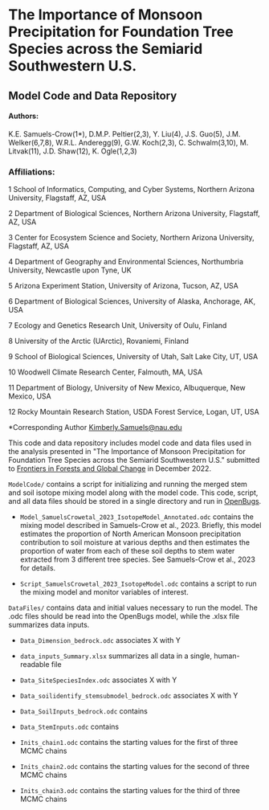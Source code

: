 # The Importance of Monsoon Precipitation for Foundation Tree Species across the Semiarid Southwestern U.S.

## Model Code and Data Repository

#### Authors:

K.E. Samuels-Crow(1\*), D.M.P. Peltier(2,3), Y. Liu(4), J.S. Guo(5),
J.M. Welker(6,7,8), W.R.L. Anderegg(9), G.W. Koch(2,3), C.
Schwalm(3,10), M. Litvak(11), J.D. Shaw(12), K. Ogle(1,2,3)

### Affiliations:

1 School of Informatics, Computing, and Cyber Systems, Northern Arizona
University, Flagstaff, AZ, USA

2 Department of Biological Sciences, Northern Arizona University,
Flagstaff, AZ, USA

3 Center for Ecosystem Science and Society, Northern Arizona University,
Flagstaff, AZ, USA

4 Department of Geography and Environmental Sciences, Northumbria
University, Newcastle upon Tyne, UK

5 Arizona Experiment Station, University of Arizona, Tucson, AZ, USA

6 Department of Biological Sciences, University of Alaska, Anchorage,
AK, USA

7 Ecology and Genetics Research Unit, University of Oulu, Finland

8 University of the Arctic (UArctic), Rovaniemi, Finland

9 School of Biological Sciences, University of Utah, Salt Lake City, UT,
USA

10 Woodwell Climate Research Center, Falmouth, MA, USA

11 Department of Biology, University of New Mexico, Albuquerque, New
Mexico, USA

12 Rocky Mountain Research Station, USDA Forest Service, Logan, UT, USA

\*Corresponding Author
[Kimberly.Samuels\@nau.edu](mailto:Kimberly.Samuels@nau.edu)

This code and data repository includes model code and data files used in
the analysis presented in "The Importance of Monsoon Precipitation for
Foundation Tree Species across the Semiarid Southwestern U.S." submitted
to [Frontiers in Forests and Global
Change](https://www.frontiersin.org/journals/forests-and-global-change)
in December 2022.

`ModelCode/` contains a script for initializing and running the merged
stem and soil isotope mixing model along with the model code. This code,
script, and all data files should be stored in a single directory and
run in
[OpenBugs](https://www.mrc-bsu.cam.ac.uk/software/bugs/openbugs/).

-   `Model_SamuelsCrowetal_2023_IsotopeModel_Annotated.odc` contains the mixing model described in Samuels-Crow et al., 2023. Briefly, this model estimates the proportion of North American Monsoon precipitation contribution to soil moisture at various depths and then estimates the proportion of water from each of these soil depths to stem water extracted from 3 different tree species. See Samuels-Crow et al., 2023 for details.

-   `Script_SamuelsCrowetal_2023_IsotopeModel.odc` contains a script to run the mixing model and monitor variables of interest.

`DataFiles/` contains data and initial values necessary to run the
model. The .odc files should be read into the OpenBugs model, while the
.xlsx file summarizes data inputs.

-   `Data_Dimension_bedrock.odc` associates X with Y

-   `data_inputs_Summary.xlsx` summarizes all data in a single,
    human-readable file

-   `Data_SiteSpeciesIndex.odc` associates X with Y

-   `Data_soilidentify_stemsubmodel_bedrock.odc` associates X with Y

-   `Data_SoilInputs_bedrock.odc` contains

-   `Data_StemInputs.odc` contains

-   `Inits_chain1.odc` contains the starting values for the first of
    three MCMC chains

-   `Inits_chain2.odc` contains the starting values for the second of
    three MCMC chains

-   `Inits_chain3.odc` contains the starting values for the third of
    three MCMC chains
